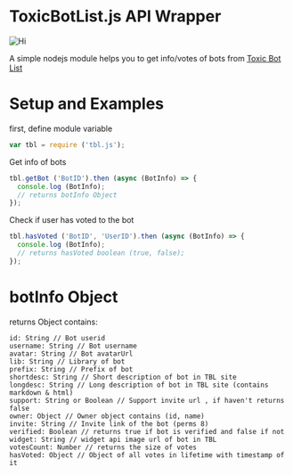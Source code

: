 # ToxicBotList.js API Wrapper
![Hi](https://nodei.co/npm/tbl.js.png?downloads=true&stars=true)

A simple nodejs module helps you to get info/votes of bots from [Toxic Bot List](https://www.toxic-bot-list.ml)
# Setup and Examples
first, define module variable
```js
var tbl = require ('tbl.js');
```
Get info of bots
```js
tbl.getBot ('BotID').then (async (BotInfo) => {
  console.log (BotInfo);
  // returns botInfo Object
});
```
Check if user has voted to the bot
```js
tbl.hasVoted ('BotID', 'UserID').then (async (BotInfo) => {
  console.log (BotInfo);
  // returns hasVoted boolean (true, false);
});
```
# botInfo Object
returns Object contains: 
```jsf
id: String // Bot userid
username: String // Bot username
avatar: String // Bot avatarUrl
lib: String // Library of bot
prefix: String // Prefix of bot
shortdesc: String // Short description of bot in TBL site
longdesc: String // Long description of bot in TBL site (contains markdown & html)
support: String or Boolean // Support invite url , if haven't returns false
owner: Object // Owner object contains (id, name)
invite: String // Invite link of the bot (perms 8)
verified: Boolean // returns true if bot is verified and false if not
widget: String // widget api image url of bot in TBL
votesCount: Number // returns the size of votes
hasVoted: Object // Object of all votes in lifetime with timestamp of it
```

